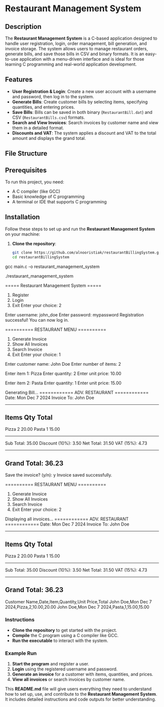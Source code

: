 # Restaurant Management System

## Description

The **Restaurant Management System** is a C-based application designed to handle user registration, login, order management, bill generation, and invoice storage. The system allows users to manage restaurant orders, generate bills, and save those bills in CSV and binary formats. It is an easy-to-use application with a menu-driven interface and is ideal for those learning C programming and real-world application development.

## Features

- **User Registration & Login**: Create a new user account with a username and password, then log in to the system.
- **Generate Bills**: Create customer bills by selecting items, specifying quantities, and entering prices.
- **Save Bills**: Bills can be saved in both binary (`RestaurantBill.dat`) and CSV (`RestaurantBills.csv`) formats.
- **Search and View Invoices**: Search invoices by customer name and view them in a detailed format.
- **Discounts and VAT**: The system applies a discount and VAT to the total amount and displays the grand total.

## File Structure

## Prerequisites

To run this project, you need:

- A C compiler (like GCC)
- Basic knowledge of C programming
- A terminal or IDE that supports C programming

## Installation

Follow these steps to set up and run the **Restaurant Management System** on your machine:

1. **Clone the repository**:
   ```bash
   git clone https://github.com/alnooristiak/restaurantBillingSystem.git
   cd restaurantBillingSystem
   ```

gcc main.c -o restaurant_management_system

./restaurant_management_system

===== Restaurant Management System =====

1. Register
2. Login
3. Exit
   Enter your choice: 2

Enter username: john_doe
Enter password: mypassword
Registration successful! You can now log in.

========== RESTAURANT MENU ==========

1. Generate Invoice
2. Show All Invoices
3. Search Invoice
4. Exit
   Enter your choice: 1

Enter customer name: John Doe
Enter number of items: 2

Enter item 1: Pizza
Enter quantity: 2
Enter unit price: 10.00

Enter item 2: Pasta
Enter quantity: 1
Enter unit price: 15.00

Generating Bill...
============ ADV. RESTAURANT ============
Date: Mon Dec 7 2024
Invoice To: John Doe

---

## Items Qty Total

Pizza 2 20.00
Pasta 1 15.00

---

Sub Total: 35.00
Discount (10%): 3.50
Net Total: 31.50
VAT (15%): 4.73

---

## Grand Total: 36.23

Save the invoice? (y/n): y
Invoice saved successfully.

========== RESTAURANT MENU ==========

1. Generate Invoice
2. Show All Invoices
3. Search Invoice
4. Exit
   Enter your choice: 2

Displaying all invoices...
============ ADV. RESTAURANT ============
Date: Mon Dec 7 2024
Invoice To: John Doe

---

## Items Qty Total

Pizza 2 20.00
Pasta 1 15.00

---

Sub Total: 35.00
Discount (10%): 3.50
Net Total: 31.50
VAT (15%): 4.73

---

## Grand Total: 36.23

Customer Name,Date,Item,Quantity,Unit Price,Total
John Doe,Mon Dec 7 2024,Pizza,2,10.00,20.00
John Doe,Mon Dec 7 2024,Pasta,1,15.00,15.00

### Instructions

- **Clone the repository** to get started with the project.
- **Compile** the C program using a C compiler like GCC.
- **Run the executable** to interact with the system.

### Example Run

1. **Start the program** and register a user.
2. **Login** using the registered username and password.
3. **Generate an invoice** for a customer with items, quantities, and prices.
4. **View all invoices** or search invoices by customer name.

This **README.md** file will give users everything they need to understand how to set up, use, and contribute to the **Restaurant Management System**. It includes detailed instructions and code outputs for better understanding.
